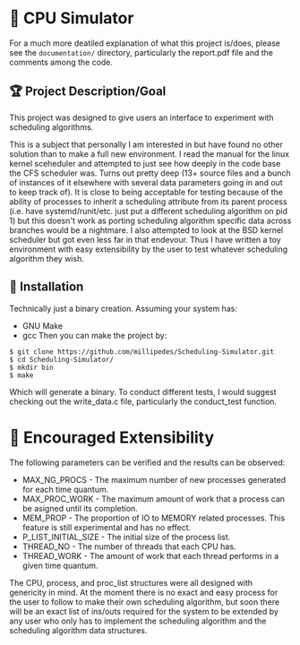 # :tropical_fish: CPU Simulator
For a much more deatiled explanation of what this project is/does, please see
the `documentation/` directory, particularly the report.pdf file and the
comments among the code.
## :trophy: Project Description/Goal
This project was designed to give users an interface to experiment with
scheduling algorithms.

This is a subject that personally I am interested in but have found no other
solution than to make a full new environment.  I read the manual for the linux
kernel sceheduler and attempted to just see how deeply in the code base the CFS
scheduler was. Turns out pretty deep (13+ source files and a bunch of instances
of it elsewhere with several data parameters going in and out to keep track of).
It is close to being acceptable for testing because of the ability of processes
to inherit a scheduling attribute from its parent process (i.e. have
systemd/runit/etc. just put a different scheduling algorithm on pid 1) but this
doesn't work as porting scheduling algorithm specific data across branches would
be a nightmare. I also attempted to look at the BSD kernel scheduler but got
even less far in that endevour. Thus I have written a toy environment with easy
extensibility by the user to test whatever scheduling algorithm they wish.


## :floppy_disk: Installation
Technically just a binary creation. Assuming your system has:
- GNU Make
- gcc
Then you can make the project by:
```
$ git clone https://github.com/millipedes/Scheduling-Simulator.git
$ cd Scheduling-Simulator/
$ mkdir bin
$ make
```
Which will generate a binary. To conduct different tests, I would suggest
checking out the write_data.c file, particularly the conduct_test function.

# :microscope: Encouraged Extensibility
The following parameters can be verified and the results can be observed:
- MAX_NG_PROCS - The maximum number of new processes generated for each time
  quantum.
- MAX_PROC_WORK - The maximum amount of work that a process can be asigned until
  its completion.
- MEM_PROP - The proportion of IO to MEMORY related processes. This feature is
  still experimental and has no effect.
- P_LIST_INITIAL_SIZE - The initial size of the process list.
- THREAD_NO - The number of threads that each CPU has.
- THREAD_WORK - The amount of work that each thread performs in a given time
  quantum.

The CPU, process, and proc_list structures were all designed with genericity in
mind. At the moment there is no exact and easy process for the user to follow to
make their own scheduling algorithm, but soon there will be an exact list of
ins/outs required for the system to be extended by any user who only has to
implement the scheduling algorithm and the scheduling algorithm data structures.
